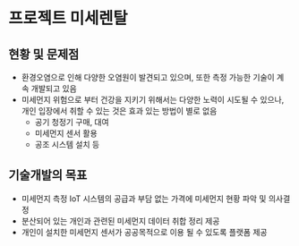 # 프로젝트 미세렌탈

## 현황 및 문제점
- 환경오염으로 인해 다양한 오염원이 발견되고 있으며, 또한 측정 가능한 기술이 계속 개발되고 있음
- 미세먼지 위험으로 부터 건강을 지키기 위해서는 다양한 노력이 시도될 수 있으나, 개인 입장에서 취할 수 있는 것은 효과 있는 방법이 별로 없음
  - 공기 청정기 구매, 대여
  - 미세먼지 센서 활용 
  - 공조 시스템 설치 등

## 기술개발의 목표
- 미세먼지 측정 IoT 시스템의 공급과 부담 없는 가격에 미세먼지 현황 파악 및 의사결정
- 분산되어 있는 개인과 관련된 미세먼지 데이터 취합 정리 제공
- 개인이 설치한 미세먼지 센서가 공공목적으로 이용 될 수 있도록 플랫폼 제공


